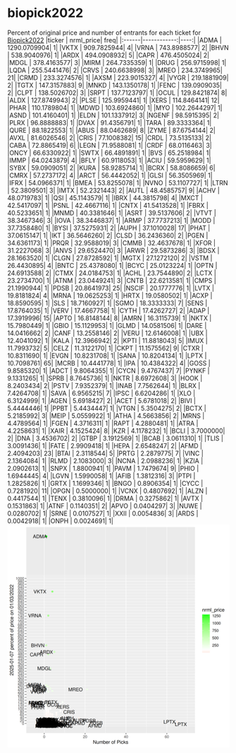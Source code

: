 # biopick2022
Percent of original price and number of entrants for each ticket for [Biopick2022](https://twitter.com/hashtag/Biopick2022)
|ticker |   nrml_price| freq|
|:------|------------:|----:|
|ADMA   | 1290.0709904|    1|
|VKTX   |  909.7825944|    4|
|VRNA   |  743.8988577|    2|
|BHVN   |  538.9040976|    1|
|ARDX   |  494.0908932|    5|
|CAPR   |  476.4505024|    2|
|MDGL   |  378.4163577|    3|
|MIRM   |  264.7335359|    1|
|DRUG   |  256.9715998|    1|
|LQDA   |  255.5441476|    2|
|CRVS   |  240.6638998|    3|
|MREO   |  234.3749965|   21|
|CRMD   |  233.3274576|    1|
|AXSM   |  223.9015327|    4|
|VYGR   |  219.1881909|    2|
|TGTX   |  147.3157883|    9|
|MNKD   |  143.1350178|    1|
|FENC   |  139.0909035|    2|
|CLPT   |  138.5026702|    3|
|SRPT   |  137.7123797|    1|
|OCUL   |  129.8421874|    8|
|ALDX   |  127.8749943|    2|
|PLSE   |  125.9959441|    1|
|XERS   |  114.8464141|   12|
|PHAR   |  110.1789804|    1|
|MDWD   |  103.6924860|    1|
|MYO    |  102.2644297|    1|
|ASND   |  101.4160401|    1|
|ELDN   |  101.1337912|    3|
|NGENF  |   98.5915395|    2|
|PLRX   |   96.8888883|    1|
|DVAX   |   91.4356791|    1|
|TARA   |   89.3333364|    1|
|QURE   |   88.1822553|    1|
|ABUS   |   88.0462689|    8|
|ZYME   |   87.6754144|    2|
|AVXL   |   81.6026546|    2|
|CRIS   |   77.1008382|   15|
|CRDL   |   73.5135133|    2|
|CABA   |   72.8865419|    6|
|LEGN   |   71.9588081|    1|
|CRDF   |   68.0116463|    3|
|ONCY   |   66.6330922|    1|
|SWTX   |   66.4891891|    1|
|BVS    |   65.2518984|    1|
|IMMP   |   64.0243879|    4|
|BFLY   |   60.9118053|    1|
|ACIU   |   59.5959629|    1|
|SYBX   |   59.0909051|    2|
|KURA   |   58.9285714|    1|
|BCRX   |   58.8086659|    6|
|CMRX   |   57.2737172|    4|
|ARCT   |   56.4442052|    1|
|GLSI   |   56.3505969|    1|
|IFRX   |   54.0966371|    1|
|BMEA   |   53.8255078|    1|
|NVNO   |   53.1107727|    1|
|LTRN   |   52.3809501|    3|
|IMTX   |   52.2321443|    2|
|AUTL   |   48.4585757|    9|
|ACHV   |   48.0719783|    1|
|QSI    |   45.1143579|    1|
|IBRX   |   44.3815798|    4|
|MXCT   |   42.5417097|    1|
|PSNL   |   42.4667116|    1|
|CNTX   |   41.5413528|    1|
|FBRX   |   40.5233651|    1|
|MNMD   |   40.3381646|    1|
|ASRT   |   39.5137606|    2|
|VTVT   |   38.3467346|    3|
|IOVA   |   38.3446837|    1|
|ARMP   |   37.7737213|    1|
|MODD   |   37.7358480|    1|
|BYSI   |   37.5275931|    2|
|AUPH   |   37.1010028|   17|
|PHAT   |   37.0615147|    1|
|IKT    |   36.5646260|    2|
|CLSD   |   36.2436360|    2|
|PGEN   |   34.6361173|    1|
|PRQR   |   32.9588019|    3|
|CMMB   |   32.4637678|    1|
|XFOR   |   31.2227068|    3|
|ANVS   |   29.6524470|    3|
|ARWR   |   29.5873286|    3|
|BDSX   |   28.1663520|    1|
|CLGN   |   27.8728592|    1|
|MGTX   |   27.1272120|    2|
|VSTM   |   26.4430895|    4|
|BNTC   |   25.4378080|    1|
|BCYC   |   25.0123224|    1|
|OPTN   |   24.6913588|    2|
|CTMX   |   24.0184753|    1|
|ACHL   |   23.7544890|    2|
|LCTX   |   23.2734700|    1|
|ATNM   |   23.0449241|    3|
|CNTB   |   22.6213581|    1|
|CMPS   |   21.1990944|    1|
|PDSB   |   20.8641973|   25|
|NSCIF  |   20.1777776|    1|
|LVTX   |   19.8181824|    4|
|MRNA   |   19.0625253|    1|
|HRTX   |   19.0580502|    1|
|ACXP   |   18.8590595|    1|
|SLS    |   18.7160927|    1|
|SGMO   |   18.3333333|    7|
|SENS   |   17.8764035|    1|
|VERV   |   17.4667758|    1|
|CYTH   |   17.4262727|    2|
|ADAP   |   17.3919996|   15|
|APTO   |   16.8148144|    8|
|AMRN   |   16.3115739|    1|
|NKTX   |   15.7980449|    1|
|GBIO   |   15.1129953|    1|
|GLMD   |   14.0581506|    1|
|DARE   |   14.0416662|    2|
|CANF   |   13.2558146|    2|
|VERU   |   12.6146008|    1|
|UBX    |   12.4041092|    1|
|KALA   |   12.3966942|    2|
|KPTI   |   11.8818043|    5|
|IMUX   |   11.7993732|    5|
|CELZ   |   11.3122170|    1|
|CKPT   |   11.1575562|    9|
|CTXR   |   10.8311690|    1|
|EVGN   |   10.8231708|    1|
|SANA   |   10.8204134|    1|
|LPTX   |   10.7098761|   65|
|MCRB   |   10.4441778|    1|
|IPA    |   10.4384322|    4|
|GOSS   |    9.8585320|    1|
|ADCT   |    9.8064355|    1|
|CYCN   |    9.4767437|    7|
|PYNKF  |    9.1331265|    1|
|SPRB   |    8.7645736|    1|
|NKTR   |    8.6972608|    3|
|HOOK   |    8.2403434|    2|
|PSTV   |    7.9352379|    1|
|INAB   |    7.7562644|    1|
|BLRX   |    7.4264708|    1|
|SAVA   |    6.9565215|    7|
|IPSC   |    6.6204286|    1|
|XLO    |    6.3124999|    1|
|AGEN   |    5.6918427|    2|
|ACET   |    5.6781018|    2|
|BIVI   |    5.4444446|    1|
|PPBT   |    5.4434447|    1|
|VTGN   |    5.3504275|    2|
|BCTX   |    5.2185992|    3|
|MEIP   |    5.0559922|    1|
|ATHA   |    4.5663856|    2|
|MRNS   |    4.4789564|    1|
|FGEN   |    4.3716311|    1|
|RAPT   |    4.2880481|    1|
|ATRA   |    4.2258631|    1|
|XAIR   |    4.1525424|    8|
|KZR    |    4.1178232|    1|
|BCLI   |    3.7000000|    2|
|DNA    |    3.4536702|    2|
|GTBP   |    3.1912569|    1|
|BCAB   |    3.0611310|    1|
|TLIS   |    3.0091436|    1|
|FATE   |    2.9909418|    1|
|HEPA   |    2.6548247|    2|
|AFMD   |    2.4094203|   23|
|BTAI   |    2.3118544|    5|
|PRTG   |    2.2879775|    7|
|VINC   |    2.1364084|    1|
|RLMD   |    2.1083000|    3|
|NCNA   |    2.0988236|    1|
|KZIA   |    2.0902613|    1|
|SNPX   |    1.8800941|    1|
|PAVM   |    1.7479674|    9|
|PHIO   |    1.6944445|    4|
|LGVN   |    1.5990058|    1|
|AFIB   |    1.3812316|    3|
|PTPI   |    1.2825826|    1|
|GRTX   |    1.1699346|    1|
|BNGO   |    0.8906354|    1|
|CYCC   |    0.7281920|   11|
|OPGN   |    0.5000000|    1|
|VCNX   |    0.4807692|    1|
|ALZN   |    0.4417544|    1|
|TENX   |    0.3810096|    1|
|DRMA   |    0.3275862|    1|
|AVTX   |    0.1531863|    1|
|ATNF   |    0.1140351|    2|
|APVO   |    0.0404297|    3|
|NUWE   |    0.0280702|    1|
|SRNE   |    0.0107527|    1|
|XXII   |    0.0054836|    3|
|ARDS   |    0.0042918|    1|
|ONPH   |    0.0024691|    1|
![retvspicks](biopicks.png?raw=true)
